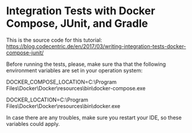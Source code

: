 # Integration Tests with Docker Compose, JUnit, and Gradle

This is the source code for this tutorial: https://blog.codecentric.de/en/2017/03/writing-integration-tests-docker-compose-junit/

Before running the tests, please, make sure tha that the following environment variables are set in your operation system:

DOCKER_COMPOSE_LOCATION=C:\Program Files\Docker\Docker\resources\bin\docker-compose.exe

DOCKER_LOCATION=C:\Program Files\Docker\Docker\resources\bin\docker.exe

In case there are any troubles, make sure you restart your IDE, so these variables could apply.

